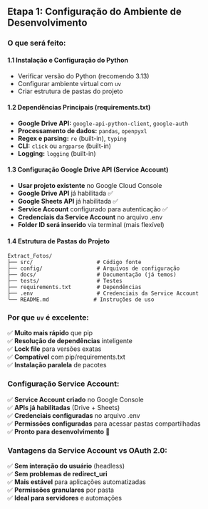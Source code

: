 ## **Etapa 1: Configuração do Ambiente de Desenvolvimento**

### **O que será feito:**

#### **1.1 Instalação e Configuração do Python**
- Verificar versão do Python (recomendo 3.13)
- Configurar ambiente virtual com `uv`
- Criar estrutura de pastas do projeto

#### **1.2 Dependências Principais (requirements.txt)**
- **Google Drive API:** `google-api-python-client`, `google-auth`
- **Processamento de dados:** `pandas`, `openpyxl`
- **Regex e parsing:** `re` (built-in), `typing`
- **CLI:** `click` ou `argparse` (built-in)
- **Logging:** `logging` (built-in)

#### **1.3 Configuração Google Drive API (Service Account)**
- **Usar projeto existente** no Google Cloud Console
- **Google Drive API** já habilitada ✅
- **Google Sheets API** já habilitada ✅
- **Service Account** configurado para autenticação ✅
- **Credenciais da Service Account** no arquivo .env
- **Folder ID será inserido** via terminal (mais flexível)

#### **1.4 Estrutura de Pastas do Projeto**
```
Extract_Fotos/
├── src/                    # Código fonte
├── config/                 # Arquivos de configuração
├── docs/                   # Documentação (já temos)
├── tests/                  # Testes
├── requirements.txt        # Dependências
├── .env                    # Credenciais da Service Account
└── README.md              # Instruções de uso
```

### **Por que `uv` é excelente:**
✅ **Muito mais rápido** que pip  
✅ **Resolução de dependências** inteligente  
✅ **Lock file** para versões exatas  
✅ **Compatível** com pip/requirements.txt  
✅ **Instalação paralela** de pacotes  

### **Configuração Service Account:**
✅ **Service Account criado** no Google Console  
✅ **APIs já habilitadas** (Drive + Sheets)  
✅ **Credenciais configuradas** no arquivo .env  
✅ **Permissões configuradas** para acessar pastas compartilhadas  
✅ **Pronto para desenvolvimento** 🚀

### **Vantagens da Service Account vs OAuth 2.0:**
✅ **Sem interação do usuário** (headless)  
✅ **Sem problemas de redirect_uri**  
✅ **Mais estável** para aplicações automatizadas  
✅ **Permissões granulares** por pasta  
✅ **Ideal para servidores** e automações
